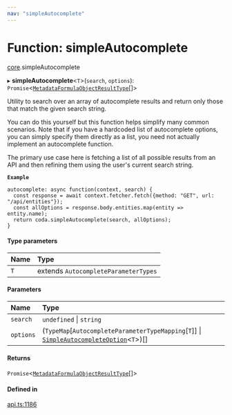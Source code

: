 ```yaml
---
nav: "simpleAutocomplete"
---
```

# Function: simpleAutocomplete

[core](../modules/core.md).simpleAutocomplete

▸ **simpleAutocomplete**<`T`\>(`search`, `options`): `Promise`<[`MetadataFormulaObjectResultType`](../interfaces/core.MetadataFormulaObjectResultType.md)[]\>

Utility to search over an array of autocomplete results and return only those that
match the given search string.

You can do this yourself but this function helps simplify many common scenarios.
Note that if you have a hardcoded list of autocomplete options, you can simply specify
them directly as a list, you need not actually implement an autocomplete function.

The primary use case here is fetching a list of all possible results from an API
and then refining them using the user's current search string.

**`Example`**

```
autocomplete: async function(context, search) {
  const response = await context.fetcher.fetch({method: "GET", url: "/api/entities"});
  const allOptions = response.body.entities.map(entity => entity.name);
  return coda.simpleAutocomplete(search, allOptions);
}
```

#### Type parameters

| Name | Type |
| :------ | :------ |
| `T` | extends `AutocompleteParameterTypes` |

#### Parameters

| Name | Type |
| :------ | :------ |
| `search` | `undefined` \| `string` |
| `options` | (`TypeMap`[`AutocompleteParameterTypeMapping`[`T`]] \| [`SimpleAutocompleteOption`](../interfaces/core.SimpleAutocompleteOption.md)<`T`\>)[] |

#### Returns

`Promise`<[`MetadataFormulaObjectResultType`](../interfaces/core.MetadataFormulaObjectResultType.md)[]\>

#### Defined in

[api.ts:1186](https://github.com/coda/packs-sdk/blob/main/api.ts#L1186)
